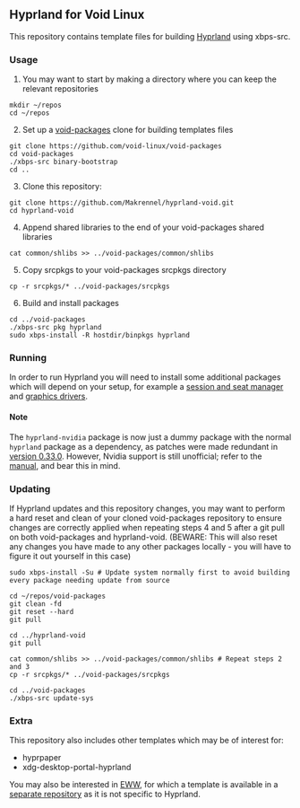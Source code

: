 ## Hyprland for Void Linux

This repository contains template files for building [Hyprland](https://github.com/hyprwm/Hyprland) using xbps-src.

### Usage

1) You may want to start by making a directory where you can keep the relevant repositories

```
mkdir ~/repos
cd ~/repos
```

2) Set up a [void-packages](https://github.com/void-linux/void-packages) clone for building templates files

```
git clone https://github.com/void-linux/void-packages
cd void-packages
./xbps-src binary-bootstrap
cd ..
```

3) Clone this repository:

```
git clone https://github.com/Makrennel/hyprland-void.git
cd hyprland-void
```

4) Append shared libraries to the end of your void-packages shared libraries

```
cat common/shlibs >> ../void-packages/common/shlibs
```

5) Copy srcpkgs to your void-packages srcpkgs directory

```
cp -r srcpkgs/* ../void-packages/srcpkgs
```

6) Build and install packages

```
cd ../void-packages
./xbps-src pkg hyprland
sudo xbps-install -R hostdir/binpkgs hyprland
```

### Running

In order to run Hyprland you will need to install some additional packages which will depend on your setup, for example a [session and seat manager](https://docs.voidlinux.org/config/session-management.html) and [graphics drivers](https://docs.voidlinux.org/config/graphical-session/graphics-drivers/index.html).

#### Note
The `hyprland-nvidia` package is now just a dummy package with the normal `hyprland` package as a dependency, as patches were made redundant in [version 0.33.0](https://github.com/hyprwm/Hyprland/releases/tag/v0.33.0). However, Nvidia support is still unofficial; refer to the [manual](https://wiki.hyprland.org/hyprland-wiki/pages/Nvidia/), and bear this in mind.

### Updating

If Hyprland updates and this repository changes, you may want to perform a hard reset and clean of your cloned void-packages repository to ensure changes are correctly applied when repeating steps 4 and 5 after a git pull on both void-packages and hyprland-void. (BEWARE: This will also reset any changes you have made to any other packages locally - you will have to figure it out yourself in this case)

```
sudo xbps-install -Su # Update system normally first to avoid building every package needing update from source

cd ~/repos/void-packages
git clean -fd
git reset --hard
git pull

cd ../hyprland-void
git pull

cat common/shlibs >> ../void-packages/common/shlibs # Repeat steps 2 and 3
cp -r srcpkgs/* ../void-packages/srcpkgs

cd ../void-packages
./xbps-src update-sys
```

### Extra
This repository also includes other templates which may be of interest for:

- hyprpaper
- xdg-desktop-portal-hyprland

You may also be interested in [EWW](https://github.com/elkowar/eww), for which a template is available in a [separate repository](https://github.com/Makrennel/eww-void) as it is not specific to Hyprland.
